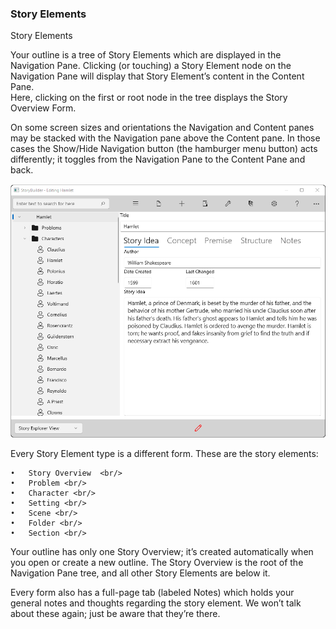 ### Story Elements ###
Story Elements <br/>

Your outline is a tree of Story Elements which are displayed in the Navigation Pane. Clicking (or touching) a Story Element node on the Navigation Pane will display that Story Element’s  content in the Content Pane. <br/>
Here, clicking on the first or root node in the tree displays the Story  Overview  Form.  <br/>

On some screen sizes and orientations the Navigation and Content panes may be stacked with the Navigation pane above the Content pane. In those cases the Show/Hide Navigation button (the hamburger menu button) acts differently; it toggles from the Navigation Pane to the Content Pane and back. <br/>

![](Navigation-and-Content-Pane.png)

Every Story Element type is a different form. These are the story elements: <br/>

	•	Story Overview  <br/>
	•	Problem <br/>
	•	Character <br/>
	•	Setting <br/>
	•	Scene <br/>
	•	Folder <br/>
	•	Section <br/>

Your outline has only one Story Overview; it’s created automatically when you open or create a new outline. The Story Overview is the root of the Navigation Pane tree, and all other Story Elements are below it.  <br/>

Every form also has a full-page tab (labeled Notes) which holds your general notes and thoughts regarding the story element. We won’t talk about these again; just be aware that they’re there. <br/>


